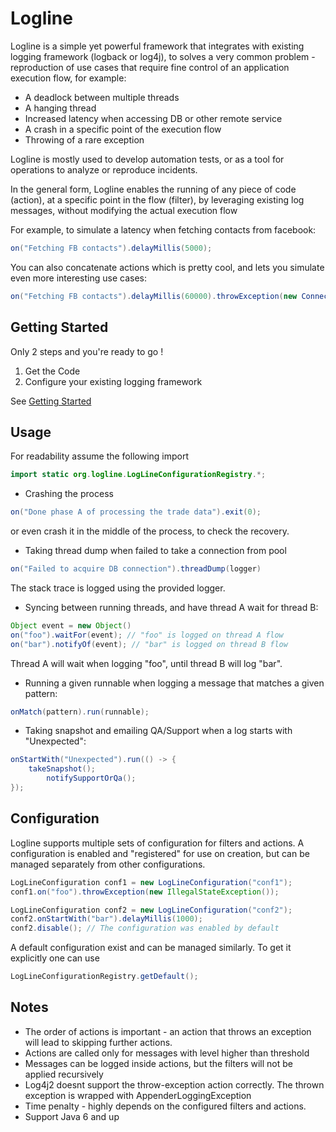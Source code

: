 # Logline

Logline is a simple yet powerful framework that integrates with existing logging framework (logback or log4j), to solves a very common problem - reproduction of use cases that require fine control of an application execution flow, for example:

* A deadlock between multiple threads
* A hanging thread
* Increased latency when accessing DB or other remote service 
* A crash in a specific point of the execution flow
* Throwing of a rare exception

Logline is mostly used to develop automation tests, or as a tool for operations to analyze or reproduce incidents.

In the general form, Logline enables the running of any piece of code (action), at a specific point in the flow (filter), by leveraging existing log messages, without modifying the actual execution flow

For example, to simulate a latency when fetching contacts from facebook:

```java
on("Fetching FB contacts").delayMillis(5000);
```

You can also concatenate actions which is pretty cool, and lets you simulate even more interesting use cases:

```java
on("Fetching FB contacts").delayMillis(60000).throwException(new ConnectionTimeoutException());
```

## Getting Started

Only 2 steps and you're ready to go !
1. Get the Code
2. Configure your existing logging framework

See [Getting Started](https://github.com/yinonsh/logline/wiki/Getting-Started)

## Usage

For readability assume the following import
```java
import static org.logline.LogLineConfigurationRegistry.*;
```

* Crashing the process

```java
on("Done phase A of processing the trade data").exit(0);
```
or even crash it in the middle of the process, to check the recovery.

* Taking thread dump when failed to take a connection from pool 

```java
on("Failed to acquire DB connection").threadDump(logger) 
```
The stack trace is logged using the provided logger.

* Syncing between running threads, and have thread A wait for thread B:

```java
Object event = new Object()
on("foo").waitFor(event); // "foo" is logged on thread A flow
on("bar").notifyOf(event); // "bar" is logged on thread B flow
```

Thread A will wait when logging "foo", until thread B will log "bar".

* Running a given runnable when logging a message that matches a given pattern:

```java
onMatch(pattern).run(runnable);
```

* Taking snapshot and emailing QA/Support when a log starts with "Unexpected":

```java
onStartWith("Unexpected").run(() -> {
	takeSnapshot();
        notifySupportOrQa();
});
```

## Configuration

Logline supports multiple sets of configuration for filters and actions. A configuration is enabled and "registered" for use on creation, but can be managed separately from other configurations.

```java
LogLineConfiguration conf1 = new LogLineConfiguration("conf1");
conf1.on("foo").throwException(new IllegalStateException());

LogLineConfiguration conf2 = new LogLineConfiguration("conf2");
conf2.onStartWith("bar").delayMillis(1000);
conf2.disable(); // The configuration was enabled by default
```

A default configuration exist and can be managed similarly. To get it explicitly one can use

```java
LogLineConfigurationRegistry.getDefault();
```

## Notes

* The order of actions is important - an action that throws an exception will lead to skipping further actions.
* Actions are called only for messages with level higher than threshold
* Messages can be logged inside actions, but the filters will not be applied recursively
* Log4j2 doesnt support the throw-exception action correctly. The thrown exception is wrapped with AppenderLoggingException
* Time penalty - highly depends on the configured filters and actions.
* Support Java 6 and up
